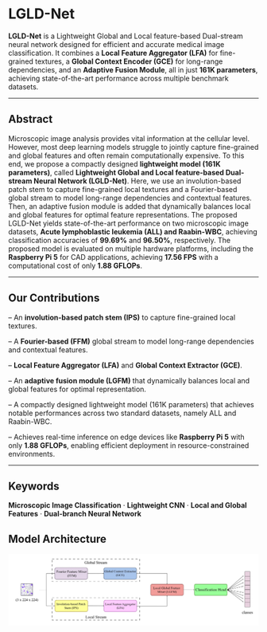 # LGLD-Net

**LGLD-Net** is a Lightweight Global and Local feature-based Dual-stream neural network designed for efficient and accurate medical image classification. It combines a **Local Feature Aggregator (LFA)** for fine-grained textures, a **Global Context Encoder (GCE)** for long-range dependencies, and an **Adaptive Fusion Module**, all in just **161K parameters**, achieving state-of-the-art performance across multiple benchmark datasets.

---

## Abstract

Microscopic image analysis provides vital information at the cellular level. However, most deep learning models struggle to jointly capture fine-grained and global features and often remain computationally expensive. To this end, we propose a compactly designed **lightweight model (161K parameters)**, called **Lightweight Global and Local feature-based Dual-stream Neural Network (LGLD-Net)**. Here, we use an involution-based patch stem to capture fine-grained local textures and a Fourier-based global stream to model long-range dependencies and contextual features. Then, an adaptive fusion module is added that dynamically balances local and global features for optimal feature representations. The proposed LGLD-Net yields state-of-the-art performance on two microscopic image datasets, **Acute lymphoblastic leukemia (ALL) and Raabin-WBC**, achieving classification accuracies of **99.69%** and **96.50%**, respectively. The proposed model is evaluated on multiple hardware platforms, including the **Raspberry Pi 5** for CAD applications, achieving **17.56 FPS** with a computational cost of only **1.88 GFLOPs**.

---

## Our Contributions

– An **involution-based patch stem (IPS)** to capture fine-grained local textures.

– A **Fourier-based (FFM)** global stream to model long-range dependencies and contextual features.

– **Local Feature Aggregator (LFA)** and **Global Context Extractor (GCE)**.

– An **adaptive fusion module (LGFM)** that dynamically balances local and global features for optimal representation.

– A compactly designed lightweight model (161K parameters) that achieves notable performances across two standard datasets, namely ALL and Raabin-WBC.

– Achieves real-time inference on edge devices like **Raspberry Pi 5** with only **1.88 GFLOPs**, enabling efficient deployment in resource-constrained environments.

---

## Keywords

**Microscopic Image Classification** · **Lightweight CNN** · **Local and Global Features** · **Dual-branch Neural Network**

## Model Architecture

![Architecture](https://github.com/arkodasgupta0412/LGLD-Net/blob/main/figures/LGLDNet_pipeline.jpg)
